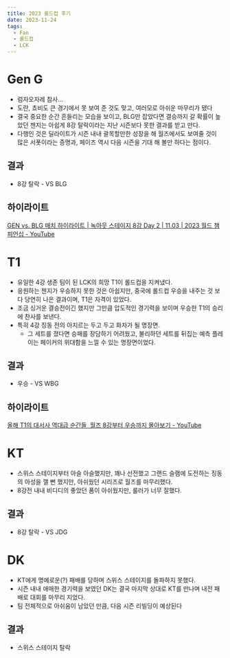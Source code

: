 ```yaml
---
title: 2023 롤드컵 후기
date: 2023-11-24
tags:
  - Fan
  - 롤드컵
  - LCK
---
```

# Gen G
- 럼자오자레 참사...
- 도란, 쵸비도 큰 경기에서 못 보여 준 것도 맞고, 여러모로 아쉬운 마무리가 됐다
- 결국 중요한 순간 흔들리는 모습을 보이고, BLG만 잡았다면 결승까지 갈 확률이 높았던 젠지는 아쉽게 8강 탈락이라는 지난 시즌보다 못한 결과를 받고 만다.
- 다행인 것은 딜라이트가 시즌 내내 괄목할만한 성장을 해 월즈에서도 보여줄 것이 많은 서폿이라는 증명과, 페이즈 역시 다음 시즌을 기대 해 볼만 하다는 점이다.
## 결과
- 8강 탈락 - VS BLG
## 하이라이트
[GEN vs. BLG 매치 하이라이트 | 녹아웃 스테이지 8강 Day 2 | 11.03 | 2023 월드 챔피언십 - YouTube](https://www.youtube.com/watch?v=Z12nNAVjUuU)
# T1
- 유일한 4강 생존 팀이 된 LCK의 희망 T1이 롤드컵을 지켜냈다.
- 응원하는 젠지가 우승하지 못한 것은 아쉽지만, 중국에 롤드컵 우승을 내주는 것 보다 당연히 나은 결과이며, T1은 자격이 있었다.
- 조금 싱거운 결승전이긴 했지만 그만큼 압도적인 경기력을 보이며 우승한 T1의 승리에 찬사를 보낸다.
- 특히 4강 징동 전의 아지르는 두고 두고 화자가 될 명장면.
	- 그 세트를 졌다면 승패를 장담하기 어려웠고, 불리하던 세트를 뒤집는 예측 플레이는 페이커의 위대함을 느낄 수 있는 명장면이었다.
## 결과
- 우승 - VS WBG
## 하이라이트
[올해 T1의 대서사 역대급 순간들  월즈 8강부터 우승까지 몰아보기 - YouTube](https://www.youtube.com/watch?v=FRFDR2im14A)
# KT
- 스위스 스테이지부터 아슬 아슬했지만, 꽤나 선전했고 그랜드 슬램에 도전하는 징동의 아성을 깰 뻔 했지만, 아쉬웠던 시리즈로 월즈를 마무리했다.
- 8강전 내내 비디디의 좋았던 폼이 아쉬웠지만, 룰러가 너무 잘했다.
## 결과
- 8강 탈락 - VS JDG
# DK
- KT에게 명예로운(?) 패배를 당하며 스위스 스테이지를 돌파하지 못했다.
- 시즌 내내 애매한 경기력을 보였던 DK는 결국 마지막 상대로 KT를 만나며 내전 패배로 대회를 마무리 지었다.
- 팀 전체적으로 아쉬움이 남았던 만큼, 다음 시즌 리빌딩이 예상된다
## 결과
- 스위스 스테이지 탈락
